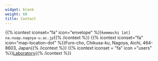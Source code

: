 ```yaml
---
widget: blank
weight: 60 
title: Contact
---
```


{{% icontext iconset="fa" icon="envelope" %}}`kemmochi [at] na.nuap.nagoya-u.ac.jp`{{% /icontext %}}
{{% icontext iconset="fa" icon="map-location-dot" %}}Furo-cho, Chikusa-ku, Nagoya, Aichi, 464-8603, Japan{{% /icontext %}}
{{% icontext iconset = "fa" icon ="users" %}}[Laboratory](https://na.nuap.nagoya-u.ac.jp){{% /icontext %}}
